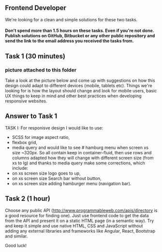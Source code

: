 ## Frontend Developer 
We're looking for a clean and simple solutions for these two tasks.

#### Don't spend more than 1.5 hours on these tasks. Even if you're not done. </br> Publish solutions on GitHub, Bitbucket or any other public repository and send the link to the email address you received the tasks from.

## Task 1 (30 minutes)
### picture attached to this folder
Take a look at the picture below and come up with suggestions on how this design could adapt to 
different devices (mobile, tablets etc). Things we're looking for is how the layout should change 
and look for mobile users, basic UX things to keep in mind  and other best practices 
when developing responsive websites.

## Answer to Task 1
TASK I: For responisve design I would like to use: 
- SCSS for image aspect ratio, 
- flexbox grid, 
- media query and would like to see # hamburg menu when screen xs size ~320px.
So all contain keep in container-fluid, then use rows and columns adapted how they will change with different screen size (from xs to lg) and thanks to media query make some corrections, which include: 
- on xs screen size logo goes to up, 
- on xs screen size Search bar without button, 
- on xs screen size adding hamburger menu (navigation bar).

## Task 2 (1 hour)
Choose any public API (http://www.programmableweb.com/apis/directory is a good resource for finding one). 
Just use frontend code to get the data from the API and present it on a static HTML page (in a semantic way). 
Try and keep it simple and use native HTML, CSS and JavaScript without adding any external libraries and 
frameworks like Angular, React, Bootstrap and similar.

Good luck! 
